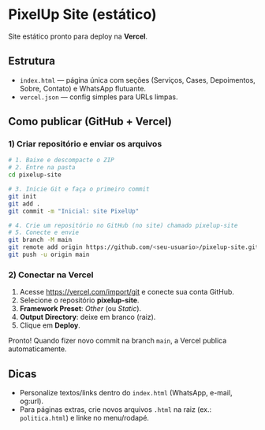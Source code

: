 # PixelUp Site (estático)

Site estático pronto para deploy na **Vercel**.

## Estrutura
- `index.html` — página única com seções (Serviços, Cases, Depoimentos, Sobre, Contato) e WhatsApp flutuante.
- `vercel.json` — config simples para URLs limpas.

## Como publicar (GitHub + Vercel)

### 1) Criar repositório e enviar os arquivos
```bash
# 1. Baixe e descompacte o ZIP
# 2. Entre na pasta
cd pixelup-site

# 3. Inicie Git e faça o primeiro commit
git init
git add .
git commit -m "Inicial: site PixelUp"

# 4. Crie um repositório no GitHub (no site) chamado pixelup-site
# 5. Conecte e envie
git branch -M main
git remote add origin https://github.com/<seu-usuario>/pixelup-site.git
git push -u origin main
```

### 2) Conectar na Vercel
1. Acesse https://vercel.com/import/git e conecte sua conta GitHub.
2. Selecione o repositório **pixelup-site**.
3. **Framework Preset**: *Other* (ou *Static*).  
4. **Output Directory**: deixe em branco (raiz).  
5. Clique em **Deploy**.

Pronto! Quando fizer novo commit na branch `main`, a Vercel publica automaticamente.

## Dicas
- Personalize textos/links dentro do `index.html` (WhatsApp, e-mail, og:url).
- Para páginas extras, crie novos arquivos `.html` na raiz (ex.: `politica.html`) e linke no menu/rodapé.
